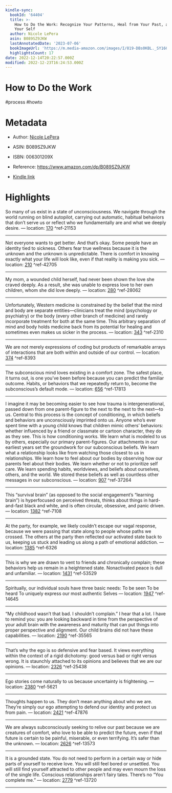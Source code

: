 ```yaml
---
kindle-sync:
  bookId: '64404'
  title: >-
    How to Do the Work: Recognize Your Patterns, Heal from Your Past, and Create
    Your Self
  author: Nicole LePera
  asin: B089SZ9JKW
  lastAnnotatedDate: '2023-07-06'
  bookImageUrl: 'https://m.media-amazon.com/images/I/819-DBs0KBL._SY160.jpg'
  highlightsCount: 17
date: 2022-12-14T20:22:57.000Z
modified: 2022-12-23T16:24:53.000Z
---
```

# How to Do the Work

#process #howto 

# Metadata

* Author: [Nicole LePera](https://www.amazon.com/Nicole-LePera/e/B08DY9ZLJ5/ref=dp_byline_cont_ebooks_1)

* ASIN: B089SZ9JKW

* ISBN: 006301209X

* Reference: <https://www.amazon.com/dp/B089SZ9JKW>

* [Kindle link](kindle://book?action=open&asin=B089SZ9JKW)

# Highlights

So many of us exist in a state of unconsciousness. We navigate through the world running on blind autopilot, carrying out automatic, habitual behaviors that don’t serve us or reflect who we fundamentally are and what we deeply desire. — location: [170](kindle://book?action=open&asin=B089SZ9JKW&location=170) ^ref-21153

---

Not everyone wants to get better. And that’s okay. Some people have an identity tied to sickness. Others fear true wellness because it is the unknown and the unknown is unpredictable. There is comfort in knowing exactly what your life will look like, even if that reality is making you sick. — location: [210](kindle://book?action=open&asin=B089SZ9JKW&location=210) ^ref-42705

---

My mom, a wounded child herself, had never been shown the love she craved deeply. As a result, she was unable to express love to her own children, whom she did love deeply. — location: [280](kindle://book?action=open&asin=B089SZ9JKW&location=280) ^ref-28062

---

Unfortunately, Western medicine is constrained by the belief that the mind and body are separate entities—clinicians treat the mind (psychology or psychiatry) or the body (every other branch of medicine) and rarely incorporate treatment for both at the same time. This arbitrary separation of mind and body holds medicine back from its potential for healing and sometimes even makes us sicker in the process. — location: [343](kindle://book?action=open&asin=B089SZ9JKW&location=343) ^ref-2310

---

We are not merely expressions of coding but products of remarkable arrays of interactions that are both within and outside of our control. — location: [374](kindle://book?action=open&asin=B089SZ9JKW&location=374) ^ref-8393

---

The subconscious mind loves existing in a comfort zone. The safest place, it turns out, is one you’ve been before because you can predict the familiar outcome. Habits, or behaviors that we repeatedly return to, become the subconscious’s default mode. — location: [656](kindle://book?action=open&asin=B089SZ9JKW&location=656) ^ref-17813

---

I imagine it may be becoming easier to see how trauma is intergenerational, passed down from one parent-figure to the next to the next to the next—to us. Central to this process is the concept of conditioning, in which beliefs and behaviors are unconsciously imprinted onto us. Anyone who’s ever spent time with a young child knows that children mimic others’ behaviors: whether influenced by a friend or classmate or cartoon character, they do as they see. This is how conditioning works. We learn what is modeled to us by others, especially our primary parent-figures. Our attachments in our earliest years set the groundwork for our subconscious beliefs. We learn what a relationship looks like from watching those closest to us in relationships. We learn how to feel about our bodies by observing how our parents feel about their bodies. We learn whether or not to prioritize self care. We learn spending habits, worldviews, and beliefs about ourselves, others, and the world. We stored these beliefs as well as countless other messages in our subconscious. — location: [907](kindle://book?action=open&asin=B089SZ9JKW&location=907) ^ref-37264

---

This “survival brain” (as opposed to the social engagement’s “learning brain”) is hyperfocused on perceived threats, thinks about things in hard-and-fast black and white, and is often circular, obsessive, and panic driven. — location: [1382](kindle://book?action=open&asin=B089SZ9JKW&location=1382) ^ref-7108

---

At the party, for example, we likely couldn’t escape our vagal response, because we were passing that state along to people whose paths we crossed. The others at the party then reflected our activated state back to us, keeping us stuck and leading us along a path of emotional addiction. — location: [1385](kindle://book?action=open&asin=B089SZ9JKW&location=1385) ^ref-6326

---

This is why we are drawn to vent to friends and chronically complain; these behaviors help us remain in a heightened state. Nonactivated peace is dull and unfamiliar. — location: [1431](kindle://book?action=open&asin=B089SZ9JKW&location=1431) ^ref-53529

---

Spiritually, our individual souls have three basic needs: To be seen To be heard To uniquely express our most authentic Selves — location: [1947](kindle://book?action=open&asin=B089SZ9JKW&location=1947) ^ref-14645

---

“My childhood wasn’t that bad. I shouldn’t complain.” I hear that a lot. I have to remind you: you are looking backward in time from the perspective of your adult brain with the awareness and maturity that can put things into proper perspective and alignment. Our child brains did not have these capabilities. — location: [2190](kindle://book?action=open&asin=B089SZ9JKW&location=2190) ^ref-35565

---

That’s why the ego is so defensive and fear based. It views everything within the context of a rigid dichotomy: good versus bad or right versus wrong. It is staunchly attached to its opinions and believes that we are our opinions. — location: [2326](kindle://book?action=open&asin=B089SZ9JKW&location=2326) ^ref-25438

---
Ego stories come naturally to us because uncertainty is frightening. — location: [2380](kindle://book?action=open&asin=B089SZ9JKW&location=2380) ^ref-5621

---

Thoughts happen to us. They don’t mean anything about who we are. They’re simply our ego attempting to defend our identity and protect us from pain. — location: [2421](kindle://book?action=open&asin=B089SZ9JKW&location=2421) ^ref-47876

---
We are always subconsciously seeking to relive our past because we are creatures of comfort, who love to be able to predict the future, even if that future is certain to be painful, miserable, or even terrifying. It’s safer than the unknown. — location: [2626](kindle://book?action=open&asin=B089SZ9JKW&location=2626) ^ref-13573

---
It is a grounded state. You do not need to perform in a certain way or hide parts of yourself to receive love. You will still feel bored or unsettled. You will still find yourself attracted to other people and may even mourn the loss of the single life. Conscious relationships aren’t fairy tales. There’s no “You complete me.” — location: [2779](kindle://book?action=open&asin=B089SZ9JKW&location=2779) ^ref-13720

---
